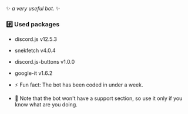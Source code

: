 ✨ _a very useful bot._ ✨
### :hash: Used packages
- discord.js v12.5.3
- snekfetch v4.0.4
- discord.js-buttons v1.0.0
- google-it v1.6.2

- ⚡ Fun fact: The bot has been coded in under a week.
- 🤔 Note that the bot won't have a support section, so use it only if you know what are you doing.
